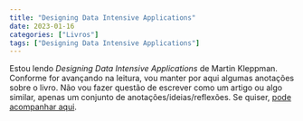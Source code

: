 ```yaml
---
title: "Designing Data Intensive Applications"
date: 2023-01-16
categories: ["Livros"]
tags: ["Designing Data Intensive Applications"]
---
```


Estou lendo _Designing Data Intensive Applications_ de Martin Kleppman.
Conforme for avançando na leitura, vou manter por aqui algumas anotações sobre o livro.
Não vou fazer questão de escrever como um artigo ou algo similar, apenas um conjunto de anotações/ideias/reflexões.
Se quiser, [pode acompanhar aqui](/tags/designing-data-intensive-applications/).
